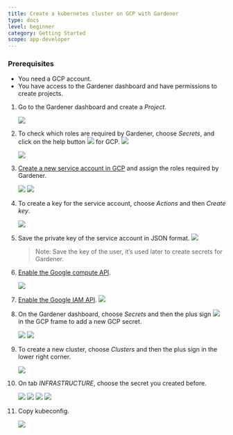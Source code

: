 ```yaml
---
title: Create a kubernetes cluster on GCP with Gardener
type: docs
level: beginner
category: Getting Started
scope: app-developer
---
```


### Prerequisites

-   You need a GCP account.
-   You have access to the Gardener dashboard and have permissions to create projects.

1. Go to the Gardener dashboard and create a *Project*.

    <img src="images/new_gardener_project.jpg">


2. To check which roles are required by Gardener, choose *Secrets*, and click on the help button <img src="images/help_icon.jpg"> for GCP.
    <img src="images/gardenergcpsecret1.jpg">

    <img src="images/gardenergcpsecret2.jpg">

3. [Create a new service account in GCP](https://console.cloud.google.com/iam-admin/serviceaccounts) and assign the roles required by Gardener.

    <img src="images/gcpcreateserviceaccount0.jpg">

    <img src="images/gcpcreateserviceaccount1.jpg">

4. To create a key for the service account, choose *Actions* and then *Create key*.

    <img src="images/gcpcreatekey.jpg">

5. Save the private key of the service account in JSON format.
    <img src="images/gcpdownloadkey.jpg">

    > Note: Save the key of the user, it’s used later to create secrets for Gardener.

6. [Enable the Google compute API](https://console.developers.google.com/apis/library/compute.googleapis.com).

    <img src="images/gcpcomputeengineapi.jpg">


7. [Enable the Google IAM API](https://console.developers.google.com/apis/api/iam.googleapis.com/overview).
    <img src="images/gcpiamapi.jpg">

8. On the Gardener dashboard, choose *Secrets* and then the plus sign <img src="images/plus_icon.jpg"> in the GCP frame to add a new GCP secret.

    <img src="images/gardenergcpsecret01.jpg">

    <img src="images/gardeneraddgcpsecret.jpg">


9.  To create a new cluster, choose *Clusters* and then the plus sign in the lower right corner.

    <img src="images/new_cluster.jpg">

10. On tab *INFRASTRUCTURE*, choose the secret you created before. 


    <img src="images/gcpcreatecluster1.jpg">

    <img src="images/gcpcreatecluster2.jpg">

    <img src="images/create_cluster4.jpg">

    <img src="images/gcpcreatecluster2.jpg">


11. Copy kubeconfig.

    <img src="images/copy_kubeconfig.jpg">
